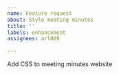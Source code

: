 ```yaml
---
name: Feature request
about: Style meeting minutes
title: ''
labels: enhancement
assignees: arl009

---
```


Add CSS to meeting minutes website
